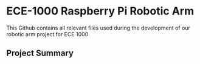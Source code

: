 # ECE-1000 Raspberry Pi Robotic Arm
This Github contains all relevant files used during the development of our robotic arm project for ECE 1000

## Project Summary
